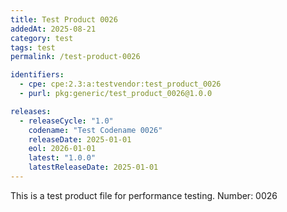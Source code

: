 ```yaml
---
title: Test Product 0026
addedAt: 2025-08-21
category: test
tags: test
permalink: /test-product-0026

identifiers:
  - cpe: cpe:2.3:a:testvendor:test_product_0026
  - purl: pkg:generic/test_product_0026@1.0.0

releases:
  - releaseCycle: "1.0"
    codename: "Test Codename 0026"
    releaseDate: 2025-01-01
    eol: 2026-01-01
    latest: "1.0.0"
    latestReleaseDate: 2025-01-01
---
```


This is a test product file for performance testing. Number: 0026
